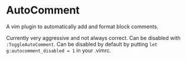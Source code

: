 AutoComment
===========

A vim plugin to automatically add and format block comments.

Currently very aggressive and not always correct.
Can be disabled with `:ToggleAutoComment`.
Can be disabled by default by putting `let g:autocomment_disabled = 1` in your .vimrc.
